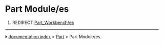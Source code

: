 # Part Module/es
1.  REDIRECT [Part_Workbench/es](Part_Workbench/es.md)



---
⏵ [documentation index](../README.md) > [Part](Part_Workbench.md) > Part Module/es
